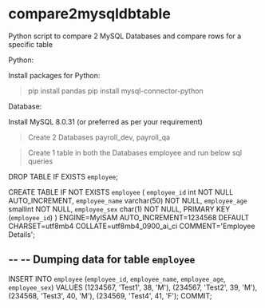 # compare2mysqldbtable
Python script to compare 2 MySQL Databases and compare rows for a specific table

Python:

Install packages for Python:
> pip install pandas
> pip install mysql-connector-python

Database:

Install MySQL 8.0.31 (or preferred as per your requirement)
> Create 2 Databases
> payroll_dev, payroll_qa

> Create 1 table in both the Databases
> employee and run below sql queries

DROP TABLE IF EXISTS `employee`;

CREATE TABLE IF NOT EXISTS `employee` (
  `employee_id` int NOT NULL AUTO_INCREMENT,
  `employee_name` varchar(50) NOT NULL,
  `employee_age` smallint NOT NULL,
  `employee_sex` char(1) NOT NULL,
  PRIMARY KEY (`employee_id`)
) ENGINE=MyISAM AUTO_INCREMENT=1234568 DEFAULT CHARSET=utf8mb4 COLLATE=utf8mb4_0900_ai_ci COMMENT='Employee Details';

--
-- Dumping data for table `employee`
--

INSERT INTO `employee` (`employee_id`, `employee_name`, `employee_age`, `employee_sex`) VALUES
(1234567, 'Test1', 38, 'M'),
(234567, 'Test2', 39, 'M'),
(234568, 'Test3', 40, 'M'),
(234569, 'Test4', 41, 'F');
COMMIT;


